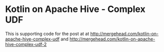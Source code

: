 # Kotlin on Apache Hive - Complex UDF
This is supporting code for the post at at http://mergehead.com/kotlin-on-apache-hive-complex-udf and http://mergehead.com/kotlin-on-apache-hive-complex-udf-2
